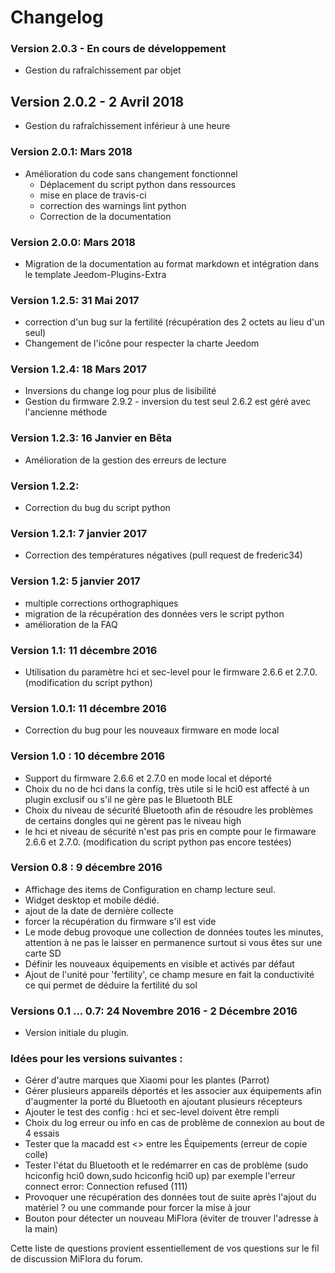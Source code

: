 # Changelog

### Version 2.0.3 - En cours de développement
* Gestion du rafraîchissement par objet

## Version 2.0.2 - 2 Avril 2018
* Gestion du rafraîchissement inférieur à une heure

### Version 2.0.1: Mars 2018
* Amélioration du code sans changement fonctionnel
  * Déplacement du script python dans ressources
  * mise en place de travis-ci
  * correction des warnings lint python
  * Correction de la documentation
  
### Version 2.0.0: Mars 2018

* Migration de la documentation au format markdown et intégration dans le template Jeedom-Plugins-Extra

### Version 1.2.5: 31 Mai 2017

* correction d'un bug sur la fertilité (récupération des 2 octets au lieu d'un seul)
* Changement de l'icône pour respecter la charte Jeedom

### Version 1.2.4: 18 Mars 2017

* Inversions du change log pour plus de lisibilité
* Gestion du firmware 2.9.2 - inversion du test seul 2.6.2 est géré avec l'ancienne méthode

### Version 1.2.3: 16 Janvier en Bêta

* Amélioration de la gestion des erreurs de lecture

### Version 1.2.2:

* Correction du bug du script python

### Version 1.2.1: 7 janvier 2017

* Correction des températures négatives (pull request de frederic34)

### Version 1.2: 5 janvier 2017

* multiple corrections orthographiques
* migration de la récupération des données vers le script python
* amélioration de la FAQ

### Version 1.1: 11 décembre 2016

* Utilisation du paramètre hci et sec-level pour le firmware 2.6.6 et 2.7.0. (modification du script python)

### Version 1.0.1: 11 décembre 2016

* Correction du bug pour les nouveaux firmware en mode local

### Version 1.0 : 10 décembre 2016

* Support du firmware 2.6.6 et 2.7.0 en mode local et déporté
* Choix du no de hci dans la config, très utile si le hci0 est affecté à un plugin exclusif ou s'il ne gère pas le Bluetooth BLE
* Choix du niveau de sécurité Bluetooth afin de résoudre les problèmes de certains dongles qui ne gèrent pas le niveau high
* le hci et niveau de sécurité n'est pas pris en compte pour le firmaware 2.6.6 et 2.7.0. (modification du script python pas encore testées)

### Version 0.8 : 9 décembre 2016

* Affichage des items de Configuration en champ lecture seul.
* Widget desktop et mobile dédié.
* ajout de la date de dernière collecte
* forcer la récupération du firmware s'il est vide
* Le mode debug provoque une collection de données toutes les minutes, attention à ne pas le laisser en permanence surtout si vous êtes sur une carte SD
* Définir les nouveaux équipements en visible et activés par défaut
* Ajout de l'unité pour 'fertility', ce champ mesure en fait la conductivité ce qui permet de déduire la fertilité du sol

### Versions 0.1 ... 0.7: 24 Novembre 2016 - 2 Décembre 2016

* Version initiale du plugin.

### Idées pour les versions suivantes :

* Gérer d'autre marques que Xiaomi pour les plantes (Parrot)
* Gérer plusieurs appareils déportés et les associer aux équipements afin d'augmenter la porté du Bluetooth en ajoutant plusieurs récepteurs
* Ajouter le test des config : hci et sec-level doivent être rempli
* Choix du log erreur ou info en cas de problème de connexion au bout de 4 essais
* Tester que la macadd est <> entre les Équipements (erreur de copie colle)
* Tester l'état du Bluetooth et le redémarrer en cas de problème (sudo hciconfig hci0 down,sudo hciconfig hci0 up) par exemple l'erreur connect error: Connection refused (111)
* Provoquer une récupération des données tout de suite après l'ajout du matériel ? ou une commande pour forcer la mise à jour
* Bouton pour détecter un nouveau MiFlora (éviter de trouver l'adresse à la main)

Cette liste de questions provient essentiellement de vos questions sur le fil de discussion MiFlora du forum.
